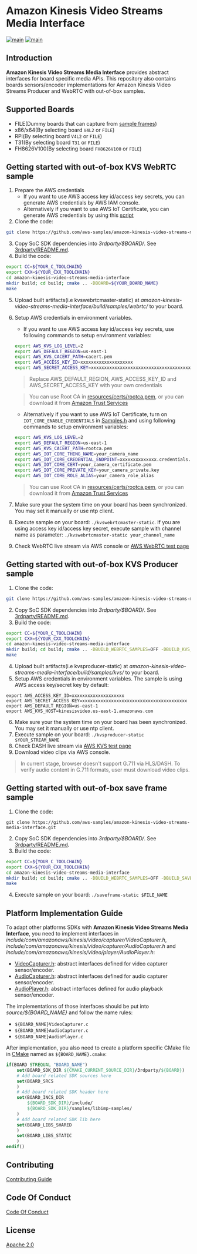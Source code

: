 # Amazon Kinesis Video Streams Media Interface

[![main](https://github.com/aws-samples/amazon-kinesis-video-streams-media-interface/actions/workflows/main.yml/badge.svg)](https://github.com/aws-samples/amazon-kinesis-video-streams-media-interface/actions/workflows/main.yml)
[![main](https://github.com/aws-samples/amazon-kinesis-video-streams-media-interface/actions/workflows/develop.yml/badge.svg)](https://github.com/aws-samples/amazon-kinesis-video-streams-media-interface/actions/workflows/develop.yml)

## Introduction

**Amazon Kinesis Video Streams Media Interface** provides abstract interfaces for board specific media APIs. This repository also contains boards sensors/encoder implementations for Amazon Kinesis Video Streams Producer and WebRTC with out-of-box samples.

## Supported Boards

- FILE(Dummy boards that can capture from [sample frames](resources/frames/))
- x86/x64(By selecting board `V4L2` or `FILE`)
- RPi(By selecting board `V4L2` or `FILE`)
- T31(By selecting board `T31` or `FILE`)
- FH8626V100(By selecting board `FH8626V100` or `FILE`)

## Getting started with out-of-box KVS WebRTC sample

1. Prepare the AWS credentials
   - If you want to use AWS access key id/access key secrets, you can generate AWS credentials by AWS IAM console.
   - Alternatively if you want to use AWS IoT Certificate, you can generate AWS credentials by using this [script](https://github.com/awslabs/amazon-kinesis-video-streams-webrtc-sdk-c/blob/master/scripts/generate-iot-credential.sh)
2. Clone the code:
```bash
git clone https://github.com/aws-samples/amazon-kinesis-video-streams-media-interface.git
```
3. Copy SoC SDK dependencies into *3rdparty/$BOARD/*. See [3rdparty/README.md](3rdparty/README.md).
4. Build the code:
```bash
export CC=${YOUR_C_TOOLCHAIN}
export CXX=${YOUR_CXX_TOOLCHAIN}
cd amazon-kinesis-video-streams-media-interface
mkdir build; cd build; cmake .. -DBOARD=${YOUR_BOARD_NAME}
make
```
5. Upload built artifacts(i.e kvswebrtcmaster-static) at *amazon-kinesis-video-streams-media-interface/build/samples/webrtc/* to your board.
6. Setup AWS credentials in environment variables. 
    - If you want to use AWS access key id/access key secrets, use following commands to setup environment variables:
    ```bash
    export AWS_KVS_LOG_LEVEL=2
    export AWS_DEFAULT_REGION=us-east-1
    export AWS_KVS_CACERT_PATH=cacert.pem
    export AWS_ACCESS_KEY_ID=xxxxxxxxxxxxxxxxxxxx
    export AWS_SECRET_ACCESS_KEY=xxxxxxxxxxxxxxxxxxxxxxxxxxxxxxxxxxxxxxxx
    ```
    > Replace AWS_DEFAULT_REGION, AWS_ACCESS_KEY_ID and AWS_SECRET_ACCESS_KEY with your own credentials

    > You can use Root CA in [resources/certs/rootca.pem](resources/certs/rootca.pem), or you can download it from [Amazon Trust Services](https://www.amazontrust.com/repository/SFSRootCAG2.pem)
    - Alternatively if you want to use AWS IoT Certificate, turn on `IOT_CORE_ENABLE_CREDENTIALS` in [Samples.h](https://github.com/aws-samples/amazon-kinesis-video-streams-media-interface/blob/main/samples/webrtc/source/Samples.h#L67) and using following commands to setup environment variables:
    ```bash
    export AWS_KVS_LOG_LEVEL=2
    export AWS_DEFAULT_REGION=us-east-1
    export AWS_KVS_CACERT_PATH=rootca.pem
    export AWS_IOT_CORE_THING_NAME=your_camera_name
    export AWS_IOT_CORE_CREDENTIAL_ENDPOINT=xxxxxxxxxxxxxx.credentials.iot.us-east-1.amazonaws.com
    export AWS_IOT_CORE_CERT=your_camera_certificate.pem
    export AWS_IOT_CORE_PRIVATE_KEY=your_camera_private.key
    export AWS_IOT_CORE_ROLE_ALIAS=your_camera_role_alias
    ```
    > You can use Root CA in [resources/certs/rootca.pem](resources/certs/rootca.pem), or you can download it from [Amazon Trust Services](https://www.amazontrust.com/repository/SFSRootCAG2.pem)
7. Make sure your the system time on your board has been synchronized. You may set it manually or use ntp client.
8. Execute sample on your board: `./kvswebrtcmaster-static`. If you are using access key id/access key secret, execute sample with channel name as parameter: `./kvswebrtcmaster-static your_channel_name`
9. Check WebRTC live stream via AWS console or [AWS WebRTC test page](https://awslabs.github.io/amazon-kinesis-video-streams-webrtc-sdk-js/examples/index.html)

## Getting started with out-of-box KVS Producer sample

1. Clone the code:
```bash
git clone https://github.com/aws-samples/amazon-kinesis-video-streams-media-interface.git
```
2. Copy SoC SDK dependencies into *3rdparty/$BOARD/*. See [3rdparty/README.md](3rdparty/README.md).
3. Build the code:
```bash
export CC=${YOUR_C_TOOLCHAIN}
export CXX=${YOUR_CXX_TOOLCHAIN}
cd amazon-kinesis-video-streams-media-interface
mkdir build; cd build; cmake .. -DBUILD_WEBRTC_SAMPLES=OFF -DBUILD_KVS_SAMPLES=ON -DBOARD=${YOUR_BOARD_NAME}
make
```
4. Upload built artifacts(i.e kvsproducer-static) at *amazon-kinesis-video-streams-media-interface/build/samples/kvs/* to your board.
5. Setup AWS credentials in environment variables. The sample is using AWS access key/secret key by default:
```
export AWS_ACCESS_KEY_ID=xxxxxxxxxxxxxxxxxxxx
export AWS_SECRET_ACCESS_KEY=xxxxxxxxxxxxxxxxxxxxxxxxxxxxxxxxxxxxxxxx
export AWS_DEFAULT_REGION=us-east-1
export AWS_KVS_HOST=kinesisvideo.us-east-1.amazonaws.com
```
6. Make sure your the system time on your board has been synchronized. You may set it manually or use ntp client.
7. Execute sample on your board: `./kvsproducer-static $YOUR_STREAM_NAME`
8. Check DASH live stream via [AWS KVS test page](https://aws-samples.github.io/amazon-kinesis-video-streams-media-viewer/)
9. Download video clips via AWS console.

> In current stage, browser doesn't support G.711 via HLS/DASH. To verify audio content in G.711 formats, user must download video clips.

## Getting started with out-of-box save frame sample

1. Clone the code:
```
git clone https://github.com/aws-samples/amazon-kinesis-video-streams-media-interface.git
```
2. Copy SoC SDK dependencies into *3rdparty/$BOARD/*. See [3rdparty/README.md](3rdparty/README.md).
3. Build the code:
```bash
export CC=${YOUR_C_TOOLCHAIN}
export CXX=${YOUR_CXX_TOOLCHAIN}
cd amazon-kinesis-video-streams-media-interface
mkdir build; cd build; cmake .. -DBUILD_WEBRTC_SAMPLES=OFF -DBUILD_SAVE_FRAME_SAMPLES=ON -DBOARD=${YOUR_BOARD_NAME}
make
```
4. Execute sample on your board: `./saveframe-static $FILE_NAME`

## Platform Implementation Guide

To adapt other platforms SDKs with **Amazon Kinesis Video Streams Media Interface**, you need to implement interfaces in *include/com/amazonaws/kinesis/video/capturer/VideoCapturer.h*, *include/com/amazonaws/kinesis/video/capturer/AudioCapturer.h* and *include/com/amazonaws/kinesis/video/player/AudioPlayer.h*:

- [VideoCapturer.h](include/com/amazonaws/kinesis/video/capturer/VideoCapturer.h): abstract interfaces defined for video capturer sensor/encoder.
- [AudioCapturer.h](include/com/amazonaws/kinesis/video/capturer/AudioCapturer.h): abstract interfaces defined for audio capturer sensor/encoder.
- [AudioPlayer.h](include/com/amazonaws/kinesis/video/player/AudioPlayer.h): abstract interfaces defined for audio playback sensor/encoder.

The implementations of those interfaces should be put into *source/${BOARD_NAME}* and follow the name rules:
- `${BOARD_NAME}VideoCapturer.c`
- `${BOARD_NAME}AudioCapturer.c`
- `${BOARD_NAME}AudioPlayer.c`

After implementation, you also need to create a platform specific CMake file in [CMake](https://github.com/awslabs/amazon-kinesis-video-streams-webrtc-sdk-c/tree/master/CMake) named as `${BOARD_NAME}.cmake`:
```cmake
if(BOARD STREQUAL "BOARD_NAME")
    set(BOARD_SDK_DIR ${CMAKE_CURRENT_SOURCE_DIR}/3rdparty/${BOARD})
    # Add board related SDK sources here
    set(BOARD_SRCS
    )
    # Add board related SDK header here
    set(BOARD_INCS_DIR
        ${BOARD_SDK_DIR}/include/
        ${BOARD_SDK_DIR}/samples/libimp-samples/
    )
    # Add board related SDK lib here
    set(BOARD_LIBS_SHARED
    )
    set(BOARD_LIBS_STATIC
    )
endif()

```

## Contributing

[Contributing Guide](CONTRIBUTING.md)

## Code Of Conduct

[Code Of Conduct](CODE_OF_CONDUCT.md)

## License

[Apache 2.0](LICENSE)
